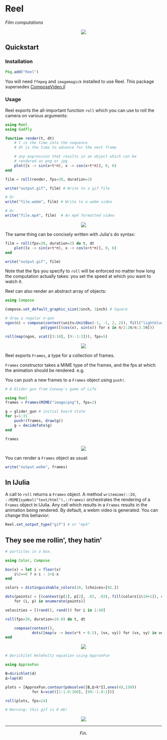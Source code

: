 # Reel

*Film computations*

<p align="center">
    <img src="http://shashi.github.io/.assets/Reel/conway.gif" />
</p>

## Quickstart

### Installation
```julia
Pkg.add("Reel")
```

You will need `ffmpeg` and `imagemagick` installed to use Reel. This package supersedes [ComposeVideo.jl](https://github.com/arnim/ComposeVideo.jl)

### Usage

Reel exports the all-important function `roll` which you can use to roll the camera on various arguments:

```julia
using Reel
using Gadfly

function render(t, dt)
    # t is the time into the sequence
    # dt is the time to advance for the next frame

    # any expression that results in an object which can be
    # rendered as png or jpg
    plot([x -> sin(x+t*π), x -> cos(x+t*π)], 0, 6)
end

film = roll(render, fps=30, duration=2)

write("output.gif", film) # Write to a gif file

# Or
write("file.webm", film) # Write to a webm video

# Or
write("file.mp4", film)  # An mp4 formatted video
```
<p align="center">
    <img src="http://shashi.github.io/.assets/Reel/sincos.gif" />
</p>

The same thing can be concisely written with Julia's do syntax:

```julia
film = roll(fps=30, duration=2) do t, dt
    plot([x -> sin(x+t*π), x -> cos(x+t*π)], 0, 6)
end

write("output.gif", film)
```

Note that the fps you specify to `roll` will be enforced no matter how long the computation actually takes: you set the speed at which you want to watch it.

Reel can also render an abstract array of objects:

```julia
using Compose

Compose.set_default_graphic_size(3inch, 3inch) # Square

# draw a regular n-gon
ngon(n) = compose(context(units=UnitBox(-1, -1, 2, 2)), fill("lightblue"),
                polygon([(cos(x), sin(x)) for x in π/2:2π/n:3.5π]))

roll(map(ngon, vcat([3:10], [9:-1:3])), fps=5)
```

<p align="center">
    <img src="http://shashi.github.io/.assets/Reel/ngon.gif" />
</p>


Reel exports `Frames`, a type for a collection of frames.

`Frames` constructor takes a MIME type of the frames, and the fps at which the animation should be rendered. e.g.

You can push a new frames to a `Frames` object using `push!`.

```julia
# A Glider gun from Conway's game of Life

using Reel
frames = Frames(MIME("image/png"), fps=2)

g = glider_gun # initial board state
for i=1:31
    push!(frames, draw(g))
    g = decidefate(g)
end

frames

```

<p align="center">
    <img src="http://shashi.github.io/.assets/Reel/conway.gif" />
</p>

You can render a `Frames` object as usual:

```julia
write("output.webm", frames)
```

## In IJulia

A call to `roll` returns a `Frames` object. A method `writemime(::IO, ::MIME{symbol("text/html"),::Frames)` orchestrates the rendering of a `Frames` object in IJulia. Any cell which results in a `Frames` results in the animation being rendered. By default, a webm video is generated. You can change this behavior:

```julia
Reel.set_output_type("gif") # or "mp4"
```

## They see me rollin', they hatin'

```julia
# particles in a box.

using Color, Compose

box(x) = let i = floor(x)
    i%2==0 ? x-i : 1+i-x
end

colors = distinguishable_colors(10, lchoices=[82.])

dots(points) = [(context(p[1], p[2], .03, .03), fill(colors[i%10+1]), circle())
    for (i, p) in enumerate(points)]

velocities = [(rand(), rand()) for i in 1:40]

roll(fps=30, duration=10.0) do t, dt

    compose(context(),
            dots([map(v -> box(v*t + 0.5), (vx, vy)) for (vx, vy) in velocities])...)
end

```
<p align="center">
    <img src="http://shashi.github.io/.assets/Reel/balls.gif" />
</p>

```julia
# Derichilet Helmholtz equation using ApproxFun

using ApproxFun

B=dirichlet(d)
Δ=lap(d)

plots = [ApproxFun.contour(pdesolve([B,Δ+k*I],ones(4),150))
            for k=vcat([1:1.0:100], [99:-1.0:1])]

roll(plots, fps=24)

# Warning: this gif is 8 mb!
```

<p align="center">
    <img src="http://shashi.github.io/.assets/Reel/helmholtz.gif" />
</p>

---

<p align="center">
    <em>Fin.</em>
</p>
